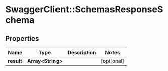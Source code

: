 # SwaggerClient::SchemasResponseSchema

## Properties
Name | Type | Description | Notes
------------ | ------------- | ------------- | -------------
**result** | **Array&lt;String&gt;** |  | [optional] 

